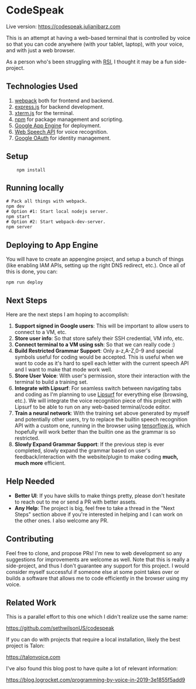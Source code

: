 # CodeSpeak

Live version: https://codespeak.julianibarz.com

This is an attempt at having a web-based terminal that is controlled by voice so that you can code
 anywhere (with your tablet, laptop), with your voice, and with just a web browser.

As a person who's been struggling with [RSI](https://www.nhs.uk/conditions/repetitive-strain-injury-rsi/),
I thought it may be a fun side-project.

## Technologies Used

1.  [webpack](https://webpack.js.org/) both for frontend and backend.
2.  [express.js](https://expressjs.com/) for backend development.
3.  [xterm.js](https://xtermjs.org/) for the terminal.
4.  [npm](https://www.npmjs.com/) for package management and scripting.
4.  [Google App Engine](https://cloud.google.com/appengine/docs/) for deployment.
5.  [Web Speech API](https://w3c.github.io/speech-api/) for voice recognition.
6.  [Google OAuth](https://developers.google.com/identity/sign-in/web/backend-auth) for identity management.

## Setup

        npm install

## Running locally

    # Pack all things with webpack.
    npm dev
    # Option #1: Start local nodejs server.
    npm start
    # Option #2: Start webpack-dev-server.
    npm server

## Deploying to App Engine

You will have to create an appengine project, and setup a bunch of things
(like enabling IAM APIs, setting up the right DNS redirect, etc.). Once
all of this is done, you can:

    npm run deploy

## Next Steps

Here are the next steps I am hoping to accomplish:
1.  **Support signed in Google users**: This will be important to allow users to connect to a VM, etc.
2.  **Store user info**: So that store safely their SSH credential, VM info, etc.
3.  **Connect terminal to a VM using ssh**: So that we can really code :)
4.  **Build Restricted Grammar Support**: Only a-z,A-Z,0-9 and special symbols useful for coding would be 
    accepted. This is useful when we want to code as it's hard to spell each letter with the current
    speech API and I want to make that mode work well.
5.  **Store User Voice**: With user's permission, store their interaction with the terminal to build
    a training set.
6.  **Integrate with Lipsurf**: For seamless switch between navigating tabs and coding as I'm planning to use [Lipsurf](https://lipsurf.com)
    for everything else (browsing, etc.). We will integrate the voice recognition piece of this project with Lipsurf
    to be able to run on any web-based terminal/code editor.
7.  **Train a neural network**: With the training set above generated by myself and potentially other users,
    try to replace the builtin speech recognition API with a custom one, running in the browser using 
    [tensorflow.js](https://www.tensorflow.org/js), which hopefully will work better than the builtin
    one as the grammar is so restricted.
8.  **Slowly Expand Grammar Support**: If the previous step is ever completed,
    slowly expand the grammar based on user's feedback/interaction with the website/plugin to make
    coding **much, much more** efficient.

## Help Needed

- **Better UI**: If you have skills to make things pretty, please don't hesitate to reach out to me or send a PR with better assets.
- **Any Help**: The project is big, feel free to take a thread in the "Next Steps" section above if you're interested in helping
  and I can work on the other ones. I also welcome any PR.

## Contributing

Feel free to clone, and propose PRs! I'm new to web development so any suggestions for improvements are welcome as well.
Note that this is really a side-project, and thus I don't guarantee any support for this project. I would consider myself successful
if someone else at some point takes over or builds a software that allows me to code efficiently in the browser using my voice.

## Related Work

This is a parallel effort to this one which I didn't realize use the same name:

https://github.com/sethwilsonUS/codespeak

If you can do with projects that require a local installation, likely the best project
is Talon:

https://talonvoice.com

I've also found this blog post to have quite a lot of relevant information:

https://blog.logrocket.com/programming-by-voice-in-2019-3e1855f5add9